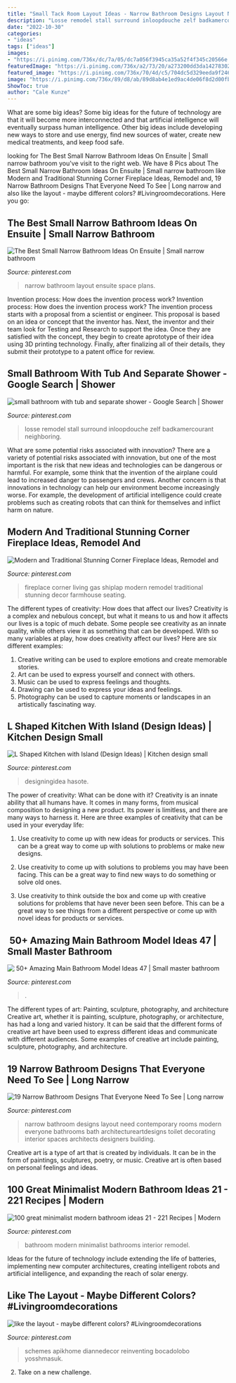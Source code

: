 ```yaml
---
title: "Small Tack Room Layout Ideas - Narrow Bathroom Designs Layout Need Contemporary Rooms Modern Everyone Bathrooms Bath Architectureartdesigns Toilet Decorating Interior Spaces Architects Designers Building"
description: "Losse remodel stall surround inloopdouche zelf badkamercourant neighboring"
date: "2022-10-30"
categories:
- "ideas"
tags: ["ideas"]
images:
- "https://i.pinimg.com/736x/dc/7a/05/dc7a056f3945ca35a52f4f345c20566e.jpg"
featuredImage: "https://i.pinimg.com/736x/a2/73/20/a273200dd3da1427830232356df06464.jpg"
featured_image: "https://i.pinimg.com/736x/70/4d/c5/704dc5d329eeda9f246f8a7a89112bb1--narrow-bathroom-designs-small-long-bathroom-ideas.jpg"
image: "https://i.pinimg.com/736x/89/d8/ab/89d8ab4e1ed9ac4de06f8d2d00fb3e52.jpg"
ShowToc: true
author: "Cale Kunze"
---
```



What are some big ideas?
Some big ideas for the future of technology are that it will become more interconnected and that artificial intelligence will eventually surpass human intelligence. Other big ideas include developing new ways to store and use energy, find new sources of water, create new medical treatments, and keep food safe.

	

		
looking for The Best Small Narrow Bathroom Ideas On Ensuite | Small narrow bathroom you've visit to the right web. We have 8 Pics about The Best Small Narrow Bathroom Ideas On Ensuite | Small narrow bathroom like Modern and Traditional Stunning Corner Fireplace Ideas, Remodel and, 19 Narrow Bathroom Designs That Everyone Need To See | Long narrow and also like the layout - maybe different colors? #Livingroomdecorations. Here you go:
		
    
## The Best Small Narrow Bathroom Ideas On Ensuite | Small Narrow Bathroom

<img loading=lazy src="https://i.pinimg.com/736x/17/9a/96/179a9697b16da4681ade115237b8ca86.jpg" onerror="this.onerror=null;this.src='https://tse3.mm.bing.net/th?id=OIP.rFDN61ZO2jHEh1wmhY93MwHaLP&amp;pid=15.1';" alt="The Best Small Narrow Bathroom Ideas On Ensuite | Small narrow bathroom">

_Source: pinterest.com_

>narrow bathroom layout ensuite space plans. 

	

Invention process: How does the invention process work?
Invention process: How does the invention process work?
The invention process starts with a proposal from a scientist or engineer. This proposal is based on an idea or concept that the inventor has. Next, the inventor and their team look for Testing and Research to support the idea. Once they are satisfied with the concept, they begin to create aprototype of their idea using 3D printing technology. Finally, after finalizing all of their details, they submit their prototype to a patent office for review.

    
## Small Bathroom With Tub And Separate Shower - Google Search | Shower

<img loading=lazy src="https://i.pinimg.com/736x/30/d9/1c/30d91ccd4725826f15834882f018320f.jpg" onerror="this.onerror=null;this.src='https://tse4.mm.bing.net/th?id=OIP.MT0jSU4dwLonBK9jOU7wlAHaE8&amp;pid=15.1';" alt="small bathroom with tub and separate shower - Google Search | Shower">

_Source: pinterest.com_

>losse remodel stall surround inloopdouche zelf badkamercourant neighboring. 

	

What are some potential risks associated with innovation?
There are a variety of potential risks associated with innovation, but one of the most important is the risk that new ideas and technologies can be dangerous or harmful. For example, some think that the invention of the airplane could lead to increased danger to passengers and crews. Another concern is that innovations in technology can help our environment become increasingly worse. For example, the development of artificial intelligence could create problems such as creating robots that can think for themselves and inflict harm on nature.

    
## Modern And Traditional Stunning Corner Fireplace Ideas, Remodel And

<img loading=lazy src="https://i.pinimg.com/736x/a2/73/20/a273200dd3da1427830232356df06464.jpg" onerror="this.onerror=null;this.src='https://tse2.mm.bing.net/th?id=OIP.UzsjwbjCwxI0VXHCa_UNlQHaLH&amp;pid=15.1';" alt="Modern and Traditional Stunning Corner Fireplace Ideas, Remodel and">

_Source: pinterest.com_

>fireplace corner living gas shiplap modern remodel traditional stunning decor farmhouse seating. 

	

The different types of creativity: How does that affect our lives?
Creativity is a complex and nebulous concept, but what it means to us and how it affects our lives is a topic of much debate. Some people see creativity as an innate quality, while others view it as something that can be developed. With so many variables at play, how does creativity affect our lives? Here are six different examples: 
1. Creative writing can be used to explore emotions and create memorable stories.
2. Art can be used to express yourself and connect with others.
3. Music can be used to express feelings and thoughts.
4. Drawing can be used to express your ideas and feelings.
5. Photography can be used to capture moments or landscapes in an artistically fascinating way. 

    
## L Shaped Kitchen With Island (Design Ideas) | Kitchen Design Small

<img loading=lazy src="https://i.pinimg.com/736x/dc/7a/05/dc7a056f3945ca35a52f4f345c20566e.jpg" onerror="this.onerror=null;this.src='https://tse1.mm.bing.net/th?id=OIP.oOqqZwcufukSK6oHhrLIrgHaFV&amp;pid=15.1';" alt="L Shaped Kitchen with Island (Design Ideas) | Kitchen design small">

_Source: pinterest.com_

>designingidea hasote. 

	

The power of creativity: What can be done with it?
Creativity is an innate ability that all humans have. It comes in many forms, from musical composition to designing a new product. Its power is limitless, and there are many ways to harness it. Here are three examples of creativity that can be used in your everyday life:
1. Use creativity to come up with new ideas for products or services. This can be a great way to come up with solutions to problems or make new designs.

2. Use creativity to come up with solutions to problems you may have been facing. This can be a great way to find new ways to do something or solve old ones.

3. Use creativity to think outside the box and come up with creative solutions for problems that have never been seen before. This can be a great way to see things from a different perspective or come up with novel ideas for products or services.

    
## ️ 50+ Amazing Main Bathroom Model Ideas 47 | Small Master Bathroom

<img loading=lazy src="https://i.pinimg.com/736x/98/a2/1a/98a21a4d6c58a1383a1e391acf1be9e6.jpg" onerror="this.onerror=null;this.src='https://tse3.mm.bing.net/th?id=OIP.NcvYKYH4jVE2LUbmF-iQ6QHaJ3&amp;pid=15.1';" alt="️ 50+ Amazing Main Bathroom Model Ideas 47 | Small master bathroom">

_Source: pinterest.com_

>. 

	

The different types of art: Painting, sculpture, photography, and architecture
Creative art, whether it is painting, sculpture, photography, or architecture, has had a long and varied history. It can be said that the different forms of creative art have been used to express different ideas and communicate with different audiences. Some examples of creative art include painting, sculpture, photography, and architecture.

    
## 19 Narrow Bathroom Designs That Everyone Need To See | Long Narrow

<img loading=lazy src="https://i.pinimg.com/736x/70/4d/c5/704dc5d329eeda9f246f8a7a89112bb1--narrow-bathroom-designs-small-long-bathroom-ideas.jpg" onerror="this.onerror=null;this.src='https://tse4.mm.bing.net/th?id=OIP.U_vYmpo5g9M49hgdAFJKigAAAA&amp;pid=15.1';" alt="19 Narrow Bathroom Designs That Everyone Need To See | Long narrow">

_Source: pinterest.com_

>narrow bathroom designs layout need contemporary rooms modern everyone bathrooms bath architectureartdesigns toilet decorating interior spaces architects designers building. 

	

Creative art is a type of art that is created by individuals. It can be in the form of paintings, sculptures, poetry, or music. Creative art is often based on personal feelings and ideas.

    
## 100 Great Minimalist Modern Bathroom Ideas 21 - 221 Recipes | Modern

<img loading=lazy src="https://i.pinimg.com/736x/83/8d/cd/838dcdb93e8e1b8d8ce875bb63bd74d1.jpg" onerror="this.onerror=null;this.src='https://tse3.mm.bing.net/th?id=OIP.G-AB8jZJrEAGqpJHMXadgQHaLH&amp;pid=15.1';" alt="100 great minimalist modern bathroom ideas 21 - 221 Recipes | Modern">

_Source: pinterest.com_

>bathroom modern minimalist bathrooms interior remodel. 

	

Ideas for the future of technology include extending the life of batteries, implementing new computer architectures, creating intelligent robots and artificial intelligence, and expanding the reach of solar energy.

    
## Like The Layout - Maybe Different Colors? #Livingroomdecorations

<img loading=lazy src="https://i.pinimg.com/736x/89/d8/ab/89d8ab4e1ed9ac4de06f8d2d00fb3e52.jpg" onerror="this.onerror=null;this.src='https://tse2.mm.bing.net/th?id=OIP.o2MQqJXZMBjqBD2FsxA-mAHaLG&amp;pid=15.1';" alt="like the layout - maybe different colors? #Livingroomdecorations">

_Source: pinterest.com_

>schemes apikhome diannedecor reinventing bocadolobo yosshmasuk. 

	

2. Take on a new challenge.

